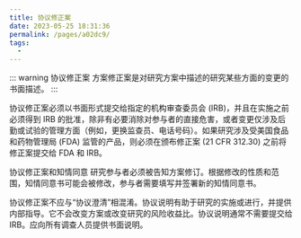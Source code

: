 ```yaml
---
title: 协议修正案
date: 2023-05-25 18:31:36
permalink: /pages/a02dc9/
tags:
  - 
---
```

::: warning 协议修正案
方案修正案是对研究方案中描述的研究某些方面的变更的书面描述。
:::

协议修正案必须以书面形式提交给指定的机构审查委员会 (IRB)，并且在实施之前必须得到 IRB 的批准，除非有必要消除对参与者的直接危害，或者变更仅涉及后勤或试验的管理方面（例如，更换监查员、电话号码）。如果研究涉及受美国食品和药物管理局 (FDA) 监管的产品，则必须在颁布修正案 (21 CFR 312.30) 之前将修正案提交给 FDA 和 IRB。

协议修正案和知情同意
研究参与者必须被告知方案修订。根据修改的性质和范围，知情同意书可能会被修改，参与者需要填写并签署新的知情同意书。

协议修正案不应与“协议澄清”相混淆。协议说明有助于研究的实施或进行，并提供内部指导。它不会改变方案或改变研究的风险收益比。协议说明通常不需要提交给 IRB。应向所有调查人员提供书面说明。